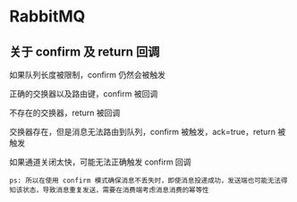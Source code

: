 # RabbitMQ

## 关于 confirm 及 return 回调
如果队列长度被限制，confirm 仍然会被触发

正确的交换器以及路由键，confirm 被回调

不存在的交换器，return 被回调

交换器存在，但是消息无法路由到队列，confirm 被触发，ack=true，return 被触发

如果通道关闭太快，可能无法正确触发 confirm 回调
```
ps: 所以在使用 confirm 模式确保消息不丢失时，即使消息投递成功，发送端也可能无法得知该状态，导致消息重复发送，需要在消费端考虑消息消费的幂等性
```
